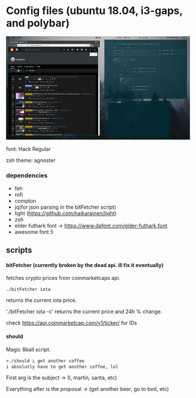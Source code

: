 # Config files (ubuntu 18.04, i3-gaps, and polybar)

![screen shot](https://raw.githubusercontent.com/Slhm/dotfiles/master/screenshot.png)

font: Hack Regular

zsh theme: agnoster

### dependencies
- feh 
- rofi
- compton
- jq(for json parsing in the bitFetcher script)
- light (https://github.com/haikarainen/light)
- zsh
- elder futhark font -> https://www.dafont.com/elder-futhark.font
- awesome font 5


## scripts
#### bitFetcher (currently broken by the dead api. ill fix it eventually)
fetches crypto prices from coinmarketcaps api.
```
./bitFetcher iota
```
returns the current iota price.


'./bitFetcher iota -c' returns the current price and 24h % change. 

check https://api.coinmarketcap.com/v1/ticker/ for IDs

#### should
Magic 8ball script.
```
>./should i get another coffee
i absolutly have to get another coffee, lol
```
First arg is the subject -> (I, martin, santa, etc)

Everything after is the proposal -> (get another beer, go to bed, etc)
